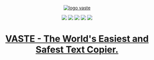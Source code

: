 <center>

[![logo vaste](https://vaste.s3.ap-southeast-1.amazonaws.com/apple-icon.png 'logo vaste')](https://vaste.site 'logo vaste')

![](https://img.shields.io/github/stars/erzetid/vaste)
![](https://img.shields.io/github/forks/erzetid/vaste)
![](https://img.shields.io/github/tag/erzetid/vaste)
![](https://img.shields.io/github/release/erzetid/vaste)
![](https://img.shields.io/github/issues/erzetid/vaste)

<a href="https://vaste.site">

# VASTE - The World's Easiest and Safest Text Copier.

<a/>

</center>

#
